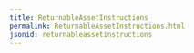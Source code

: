 ```yaml
---
title: ReturnableAssetInstructions
permalink: ReturnableAssetInstructions.html
jsonid: returnableassetinstructions
---
```

